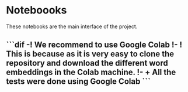 # Noteboooks

These notebooks are the main interface of the project.

<h2>
```dif
-! We recommend to use Google Colab !- 
! This is because as it is very easy to clone the repository and download the different word embeddings in the Colab machine. !-
+ All the tests were done using Google Colab
```
</h2>


